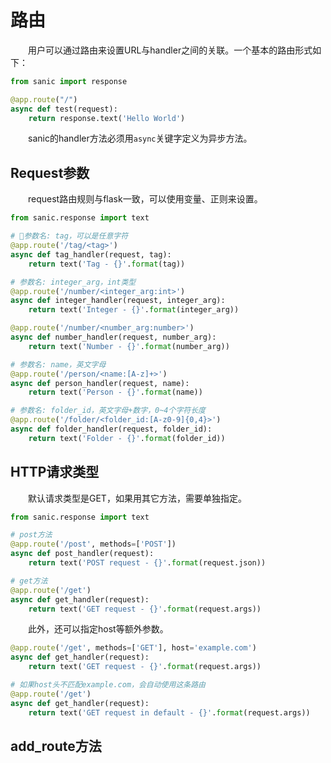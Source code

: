 # 路由
&emsp;&emsp;用户可以通过路由来设置URL与handler之间的关联。一个基本的路由形式如下：
```python
from sanic import response

@app.route("/")
async def test(request):
    return response.text('Hello World')
```
&emsp;&emsp;sanic的handler方法必须用`async`关键字定义为异步方法。
## Request参数
&emsp;&emsp;request路由规则与flask一致，可以使用变量、正则来设置。
```python
from sanic.response import text

# 参数名: tag，可以是任意字符
@app.route('/tag/<tag>')
async def tag_handler(request, tag):
    return text('Tag - {}'.format(tag))

# 参数名: integer_arg，int类型
@app.route('/number/<integer_arg:int>')
async def integer_handler(request, integer_arg):
    return text('Integer - {}'.format(integer_arg))

@app.route('/number/<number_arg:number>')
async def number_handler(request, number_arg):
    return text('Number - {}'.format(number_arg))

# 参数名: name，英文字母
@app.route('/person/<name:[A-z]+>')
async def person_handler(request, name):
    return text('Person - {}'.format(name))

# 参数名: folder_id，英文字母+数字，0~4个字符长度
@app.route('/folder/<folder_id:[A-z0-9]{0,4}>')
async def folder_handler(request, folder_id):
    return text('Folder - {}'.format(folder_id))
```
## HTTP请求类型
&emsp;&emsp;默认请求类型是GET，如果用其它方法，需要单独指定。
```python
from sanic.response import text

# post方法
@app.route('/post', methods=['POST'])
async def post_handler(request):
    return text('POST request - {}'.format(request.json))

# get方法
@app.route('/get')
async def get_handler(request):
    return text('GET request - {}'.format(request.args))
```
&emsp;&emsp;此外，还可以指定host等额外参数。
```python
@app.route('/get', methods=['GET'], host='example.com')
async def get_handler(request):
    return text('GET request - {}'.format(request.args))

# 如果host头不匹配example.com，会自动使用这条路由
@app.route('/get')
async def get_handler(request):
    return text('GET request in default - {}'.format(request.args))
```
## add_route方法